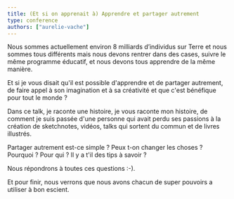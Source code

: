 ```yaml
---
title: (Et si on apprenait à) Apprendre et partager autrement
type: conference
authors: ["aurelie-vache"]
---
```


Nous sommes actuellement environ 8 milliards d’individus sur Terre et nous sommes tous différents mais nous devons rentrer dans des cases, suivre le même programme éducatif, et nous devons tous apprendre de la même manière.

Et si je vous disait qu'il est possible d'apprendre et de partager autrement, de faire appel à son imagination et à sa créativité et que c'est bénéfique pour tout le monde ?

Dans ce talk, je raconte une histoire, je vous raconte mon histoire, de comment je suis passée d'une personne qui avait perdu ses passions à la création de sketchnotes, vidéos, talks qui sortent du commun et de livres illustrés.

Partager autrement est-ce simple ? Peux t-on changer les choses ? Pourquoi ? Pour qui ? Il y a t'il des tips à savoir ?

Nous répondrons à toutes ces questions :-).

Et pour finir, nous verrons que nous avons chacun de super pouvoirs a utiliser à bon escient.
